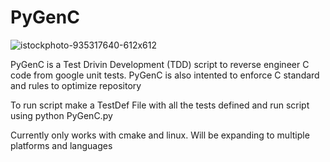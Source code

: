 # PyGenC

![istockphoto-935317640-612x612](https://user-images.githubusercontent.com/40918560/74388306-16880680-4dc9-11ea-96d2-244801f38682.jpg)

PyGenC is a Test Drivin Development (TDD) script to reverse engineer C code from google unit tests. PyGenC is also intented to enforce C standard and rules to optimize repository

To run script make a TestDef File with all the tests defined and run script using python PyGenC.py

Currently only works with cmake and linux. Will be expanding to multiple platforms and languages
